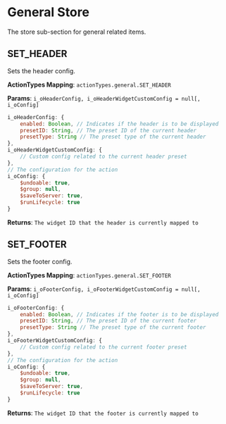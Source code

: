 # General Store

The store sub-section for general related items.

## SET_HEADER

Sets the header config.

**ActionTypes Mapping**: `actionTypes.general.SET_HEADER`

**Params**: `i_oHeaderConfig, i_oHeaderWidgetCustomConfig = null[, i_oConfig]`

```js
i_oHeaderConfig: {
    enabled: Boolean, // Indicates if the header is to be displayed
    presetID: String, // The preset ID of the current header
    presetType: String // The preset type of the current header
},
i_oHeaderWidgetCustomConfig: {
    // Custom config related to the current header preset
},
// The configuration for the action
i_oConfig: {
    $undoable: true,
    $group: null,
    $saveToServer: true,
    $runLifecycle: true
}
```

**Returns**: `The widget ID that the header is currently mapped to`





## SET_FOOTER

Sets the footer config.

**ActionTypes Mapping**: `actionTypes.general.SET_FOOTER`

**Params**: `i_oFooterConfig, i_oFooterWidgetCustomConfig = null[, i_oConfig]`

```js
i_oFooterConfig: {
    enabled: Boolean, // Indicates if the footer is to be displayed
    presetID: String, // The preset ID of the current footer
    presetType: String // The preset type of the current footer
},
i_oFooterWidgetCustomConfig: {
    // Custom config related to the current footer preset
},
// The configuration for the action
i_oConfig: {
    $undoable: true,
    $group: null,
    $saveToServer: true,
    $runLifecycle: true
}
```

**Returns**: `The widget ID that the footer is currently mapped to`